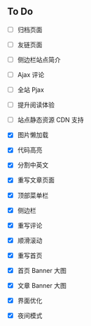 ## To Do


- [ ] 归档页面
- [ ] 友链页面
- [ ] 侧边栏站点简介
- [ ] Ajax 评论
- [ ] 全站 Pjax
- [ ] 提升阅读体验
- [ ] 站点静态资源 CDN 支持
- [x] 图片懒加载
- [x] 代码高亮
- [x] 分割中英文
- [x] 重写文章页面
- [x] 顶部菜单栏
- [x] 侧边栏
- [x] 重写评论
- [x] 顺滑滚动
- [x] 重写首页
- [x] 首页 Banner 大图
- [x] 文章 Banner 大图
- [x] 界面优化
- [x] 夜间模式

